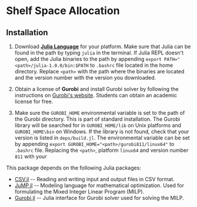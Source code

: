 # Shelf Space Allocation
## Installation
1) Download [**Julia Language**](https://julialang.org/) for your platform. Make sure that Julia can be found in the path by typing `julia` in the terminal. If Julia REPL doesn't open, add the Julia binaries to the path by appending `export PATH="<path>/julia-1.0.0/bin:$PATH` to `.bashrc` file located in the home directory. Replace `<path>` with the path where the binaries are located and the version number with the version you downloaded. 

2) Obtain a license of **Gurobi** and install Gurobi solver by following the instructions on [Gurobi's website](http://www.gurobi.com/). Students can obtain an academic license for free.

3) Make sure the `GUROBI_HOME` environmental variable is set to the path of the Gurobi directory. This is part of standard installation. The Gurobi library will be searched for in `GUROBI_HOME/lib` on Unix platforms and `GUROBI_HOME\bin` on Windows. If the library is not found, check that your version is listed in `deps/build.jl`. The environmental variable can be set by appending `export GUROBI_HOME="<path>/gurobi811/linux64"` to `.bashrc` file. Replacing the `<path>`, platform `linux64` and version number `811` with your 

This package depends on the following Julia packages:

- [CSV.jl](https://juliadata.github.io/CSV.jl/stable/) -- Reading and writing input and output files in CSV format.
- [JuMP.jl](https://github.com/JuliaOpt/JuMP.jl) -- Modeling language for mathematical optimization. Used for formulating the Mixed Integer Linear Program (MILP).
- [Gurobi.jl](https://github.com/JuliaOpt/Gurobi.jl) -- Julia interface for Gurobi solver used for solving the MILP.
